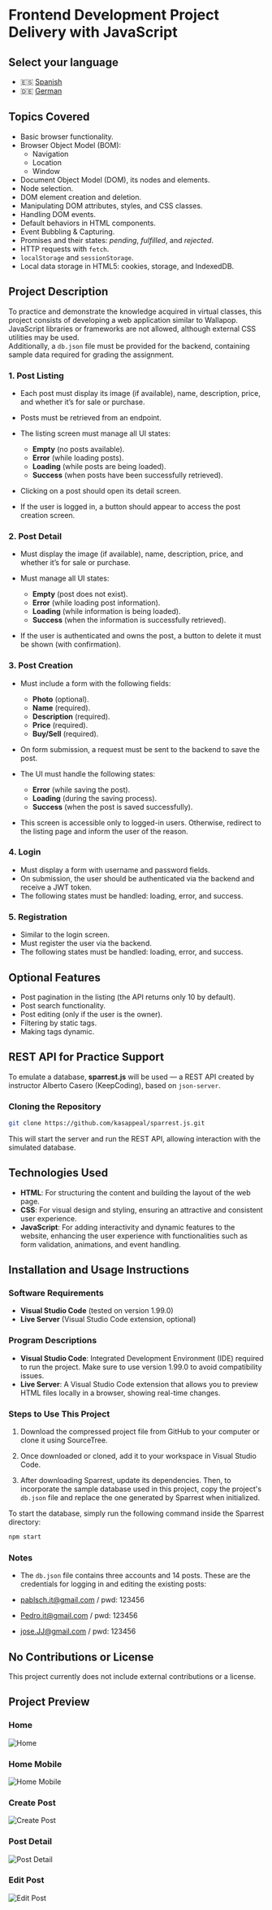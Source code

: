 # Frontend Development Project Delivery with JavaScript

## Select your language

- 🇪🇸 [Spanish](README.es.md)
- 🇩🇪 [German](README.de.md)

## Topics Covered

- Basic browser functionality.
- Browser Object Model (BOM):
  - Navigation
  - Location
  - Window
- Document Object Model (DOM), its nodes and elements.
- Node selection.
- DOM element creation and deletion.
- Manipulating DOM attributes, styles, and CSS classes.
- Handling DOM events.
- Default behaviors in HTML components.
- Event Bubbling & Capturing.
- Promises and their states: *pending*, *fulfilled*, and *rejected*.
- HTTP requests with `fetch`.
- `localStorage` and `sessionStorage`.
- Local data storage in HTML5: cookies, storage, and IndexedDB.

## Project Description

To practice and demonstrate the knowledge acquired in virtual classes, this project consists of developing a web application similar to Wallapop. JavaScript libraries or frameworks are not allowed, although external CSS utilities may be used.  
Additionally, a `db.json` file must be provided for the backend, containing sample data required for grading the assignment.

### 1. Post Listing

- Each post must display its image (if available), name, description, price, and whether it’s for sale or purchase.  
- Posts must be retrieved from an endpoint.  
- The listing screen must manage all UI states:

  - **Empty** (no posts available).
  - **Error** (while loading posts).
  - **Loading** (while posts are being loaded).
  - **Success** (when posts have been successfully retrieved).

- Clicking on a post should open its detail screen.  
- If the user is logged in, a button should appear to access the post creation screen.

### 2. Post Detail

- Must display the image (if available), name, description, price, and whether it’s for sale or purchase.  
- Must manage all UI states:

  - **Empty** (post does not exist).
  - **Error** (while loading post information).
  - **Loading** (while information is being loaded).
  - **Success** (when the information is successfully retrieved).

- If the user is authenticated and owns the post, a button to delete it must be shown (with confirmation).

### 3. Post Creation

- Must include a form with the following fields:
  - **Photo** (optional).
  - **Name** (required).
  - **Description** (required).
  - **Price** (required).
  - **Buy/Sell** (required).

- On form submission, a request must be sent to the backend to save the post.  
- The UI must handle the following states:

  - **Error** (while saving the post).
  - **Loading** (during the saving process).
  - **Success** (when the post is saved successfully).

- This screen is accessible only to logged-in users. Otherwise, redirect to the listing page and inform the user of the reason.

### 4. Login

- Must display a form with username and password fields.  
- On submission, the user should be authenticated via the backend and receive a JWT token.  
- The following states must be handled: loading, error, and success.

### 5. Registration

- Similar to the login screen.  
- Must register the user via the backend.  
- The following states must be handled: loading, error, and success.

## Optional Features

- Post pagination in the listing (the API returns only 10 by default).
- Post search functionality.
- Post editing (only if the user is the owner).
- Filtering by static tags.
- Making tags dynamic.

## REST API for Practice Support

To emulate a database, **sparrest.js** will be used — a REST API created by instructor Alberto Casero (KeepCoding), based on `json-server`.

### Cloning the Repository

```bash
git clone https://github.com/kasappeal/sparrest.js.git
```

This will start the server and run the REST API, allowing interaction with the simulated database.

## Technologies Used

- **HTML**: For structuring the content and building the layout of the web page.
- **CSS**: For visual design and styling, ensuring an attractive and consistent user experience.
- **JavaScript**: For adding interactivity and dynamic features to the website, enhancing the user experience with functionalities such as form validation, animations, and event handling.

## Installation and Usage Instructions

### Software Requirements

- **Visual Studio Code** (tested on version 1.99.0)
- **Live Server** (Visual Studio Code extension, optional)

### Program Descriptions

- **Visual Studio Code**: Integrated Development Environment (IDE) required to run the project. Make sure to use version 1.99.0 to avoid compatibility issues.
- **Live Server**: A Visual Studio Code extension that allows you to preview HTML files locally in a browser, showing real-time changes.

### Steps to Use This Project

1. Download the compressed project file from GitHub to your computer or clone it using SourceTree.

2. Once downloaded or cloned, add it to your workspace in Visual Studio Code.

3. After downloading Sparrest, update its dependencies. Then, to incorporate the sample database used in this project, copy the project's `db.json` file and replace the one generated by Sparrest when initialized.

To start the database, simply run the following command inside the Sparrest directory:

```bash
npm start
```

### Notes

- The `db.json` file contains three accounts and 14 posts. These are the credentials for logging in and editing the existing posts:

- [pablsch.it@gmail.com](mailto:pablsch.it@gmail.com) / pwd: 123456  
- [Pedro.it@gmail.com](mailto:Pedro.it@gmail.com) / pwd: 123456  
- [jose.JJ@gmail.com](mailto:jose.JJ@gmail.com) / pwd: 123456

## No Contributions or License

This project currently does not include external contributions or a license.

## Project Preview

### Home

![Home](../etc/preview_images/home.png)

### Home Mobile

![Home Mobile](../etc/preview_images/home_mobile.png)

### Create Post

![Create Post](../etc/preview_images/create_post.png)

### Post Detail

![Post Detail](../etc/preview_images/post_detail.png)

### Edit Post

![Edit Post](../etc/preview_images/post_edit.png) 